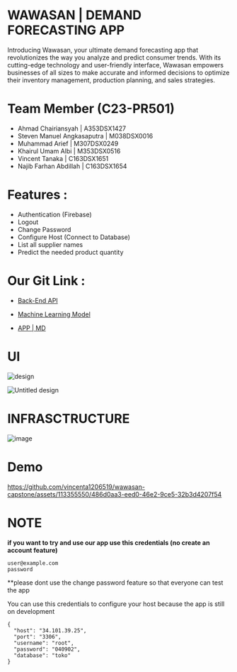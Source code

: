# WAWASAN | DEMAND FORECASTING APP 

Introducing Wawasan, your ultimate demand forecasting app that revolutionizes the way you analyze and predict consumer trends. With its cutting-edge technology and user-friendly interface, Wawasan empowers businesses of all sizes to make accurate and informed decisions to optimize their inventory management, production planning, and sales strategies.

# Team Member (C23-PR501)

 - Ahmad Chairiansyah         | A353DSX1427
 - Steven Manuel Angkasaputra | M038DSX0016 
 - Muhammad Arief             | M307DSX0249 
 - Khairul Umam Albi          | M353DSX0516 
 - Vincent Tanaka             | C163DSX1651 
 - Najib Farhan Abdillah      | C163DSX1654

# Features :
 - Authentication (Firebase)
 - Logout
 - Change Password
 - Configure Host (Connect to Database)
 - List all supplier names
 - Predict the needed product quantity

# Our Git Link :
 - [Back-End API](https://github.com/vincenta1206519/backend-API-hapi)

 - [Machine Learning Model](https://github.com/kassumanete/wawasan-capstone-ml)

 - [APP | MD](https://github.com/amdryankz/capstone-wawasan-md)


# UI



   ![design](https://github.com/vincenta1206519/wawasan-capstone/assets/113355550/ea8ad938-384d-491d-a4ff-5febdf71104d)


   ![Untitled design](https://github.com/vincenta1206519/wawasan-capstone/assets/113355550/354b5c6a-5610-40cf-bfdc-21eb1fe8d5db)



# INFRASCTRUCTURE

![image](https://github.com/vincenta1206519/wawasan-capstone/assets/113355550/0c344372-f71d-442e-abbb-716c63145cfb)

# Demo

https://github.com/vincenta1206519/wawasan-capstone/assets/113355550/486d0aa3-eed0-46e2-9ce5-32b3d4207f54



# **NOTE**

**if you want to try and use our app use this credentials (no create an account feature)**

```
user@example.com
password
```
**please dont use the change password feature so that everyone can test the app

You can use this credentials to configure your host because the app is still on development

```
{
  "host": "34.101.39.25",
  "port": "3306",
  "username": "root",
  "password": "040902",
  "database": "toko"
}
```
